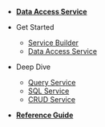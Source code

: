 <!-- docs/_sidebar.md -->

- [**Data Access Service**](/#data-access-service)

- Get Started
    - [Service Builder](/GetStarted/getStartedWithServiceBuilder.md  "Get Started with Service Builder")
    - [Data Access Service](/GetStarted/getStartedWithDataAccessService.md  "Get Started with Data Access Service")

- Deep Dive
    - [Query Service](/DeepDive/DeepDive-QueryService.md)
    - [SQL Service](/DeepDive/DeepDive-SQLService.md)
    - [CRUD Service](/DeepDive/DeepDive-CRUDService.md)


- [**Reference Guide**](/guide/guide.md)


